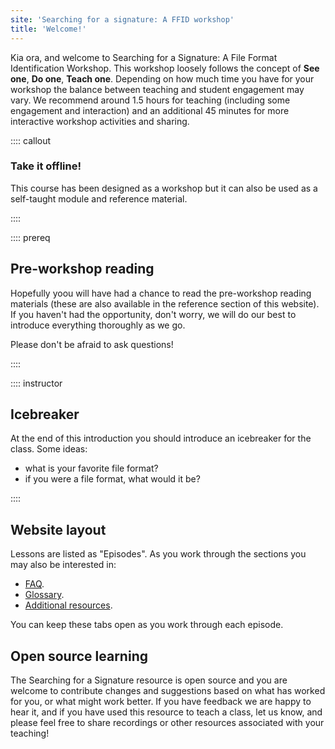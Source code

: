 ```yaml
---
site: 'Searching for a signature: A FFID workshop'
title: 'Welcome!'
---
```


Kia ora, and welcome to Searching for a Signature: A File Format
Identification Workshop. This workshop loosely follows the concept
of **See one**, **Do one**, **Teach one**. Depending on how much time
you have for your workshop the balance between teaching and student
engagement may vary. We recommend around 1.5 hours for teaching
(including some engagement and interaction) and an additional 45 minutes for
more interactive workshop activities and sharing.

:::: callout

### Take it offline!

This course has been designed as a workshop but it can also be used as
a self-taught module and reference material.

::::

:::: prereq

## Pre-workshop reading

Hopefully yoou will have had a chance to read the pre-workshop
reading materials (these are also available in the reference section of
this website). If you haven't had the opportunity, don't worry, we will do
our best to introduce everything thoroughly as we go.

Please don't be afraid to ask questions!

::::

:::: instructor

## Icebreaker

At the end of this introduction you should introduce an icebreaker
for the class. Some ideas:

- what is your favorite file format?
- if you were a file format, what would it be?

::::

## Website layout

Lessons are listed as "Episodes". As you work through the sections you may
also be interested in:

* [FAQ](/faq.html).
* [Glossary](/glossary.html).
* [Additional resources](/additional.html).

You can keep these tabs open as you work through each episode.

## Open source learning

The Searching for a Signature resource is open source and you are welcome
to contribute changes and suggestions based on what has worked for you,
or what might work better. If you have feedback we are happy to hear it,
and if you have used this resource to teach a class, let us know, and
please feel free to share recordings or other resources associated with your
teaching!

